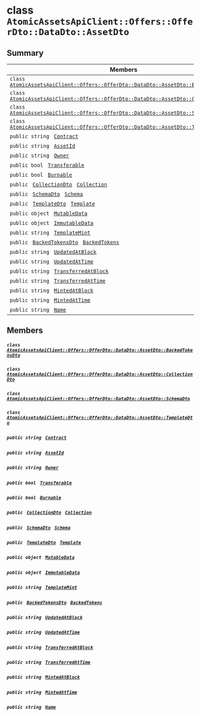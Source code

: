 # class `AtomicAssetsApiClient::Offers::OfferDto::DataDto::AssetDto` 

## Summary

 Members                                | Descriptions                                
----------------------------------------|---------------------------------------------
`class ` [`AtomicAssetsApiClient::Offers::OfferDto::DataDto::AssetDto::BackedTokensDto`](.github/workflows/documentation/md/AtomicAssetsApiClient--Offers--OfferDto--DataDto--AssetDto--BackedTokensDto.md#class_atomic_assets_api_client_1_1_offers_1_1_offer_dto_1_1_data_dto_1_1_asset_dto_1_1_backed_tokens_dto)        | 
`class ` [`AtomicAssetsApiClient::Offers::OfferDto::DataDto::AssetDto::CollectionDto`](.github/workflows/documentation/md/AtomicAssetsApiClient--Offers--OfferDto--DataDto--AssetDto--CollectionDto.md#class_atomic_assets_api_client_1_1_offers_1_1_offer_dto_1_1_data_dto_1_1_asset_dto_1_1_collection_dto)        | 
`class ` [`AtomicAssetsApiClient::Offers::OfferDto::DataDto::AssetDto::SchemaDto`](.github/workflows/documentation/md/AtomicAssetsApiClient--Offers--OfferDto--DataDto--AssetDto--SchemaDto.md#class_atomic_assets_api_client_1_1_offers_1_1_offer_dto_1_1_data_dto_1_1_asset_dto_1_1_schema_dto)        | 
`class ` [`AtomicAssetsApiClient::Offers::OfferDto::DataDto::AssetDto::TemplateDto`](.github/workflows/documentation/md/AtomicAssetsApiClient--Offers--OfferDto--DataDto--AssetDto--TemplateDto.md#class_atomic_assets_api_client_1_1_offers_1_1_offer_dto_1_1_data_dto_1_1_asset_dto_1_1_template_dto)        | 
`public string ` [`Contract`](#class_atomic_assets_api_client_1_1_offers_1_1_offer_dto_1_1_data_dto_1_1_asset_dto_1a9b4baf8484b98d89513d7776a8877d0e) | 
`public string ` [`AssetId`](#class_atomic_assets_api_client_1_1_offers_1_1_offer_dto_1_1_data_dto_1_1_asset_dto_1a0066ff0d119e607c3ec5491c7aac86ff) | 
`public string ` [`Owner`](#class_atomic_assets_api_client_1_1_offers_1_1_offer_dto_1_1_data_dto_1_1_asset_dto_1a2bb39ac02455d05833c5f88b6ddc87ee) | 
`public bool ` [`Transferable`](#class_atomic_assets_api_client_1_1_offers_1_1_offer_dto_1_1_data_dto_1_1_asset_dto_1ab0a2025837cfad369c22e114d1c93d42) | 
`public bool ` [`Burnable`](#class_atomic_assets_api_client_1_1_offers_1_1_offer_dto_1_1_data_dto_1_1_asset_dto_1a50c30f69b54db362be32720d5cc433bd) | 
`public ` [`CollectionDto`](.github/workflows/documentation/md/AtomicAssetsApiClient--Offers--OfferDto--DataDto--AssetDto--CollectionDto.md#class_atomic_assets_api_client_1_1_offers_1_1_offer_dto_1_1_data_dto_1_1_asset_dto_1_1_collection_dto)` ` [`Collection`](#class_atomic_assets_api_client_1_1_offers_1_1_offer_dto_1_1_data_dto_1_1_asset_dto_1ac6d9b0c1cef1d8ad020fa9b6fc1c3319) | 
`public ` [`SchemaDto`](.github/workflows/documentation/md/AtomicAssetsApiClient--Offers--OfferDto--DataDto--AssetDto--SchemaDto.md#class_atomic_assets_api_client_1_1_offers_1_1_offer_dto_1_1_data_dto_1_1_asset_dto_1_1_schema_dto)` ` [`Schema`](#class_atomic_assets_api_client_1_1_offers_1_1_offer_dto_1_1_data_dto_1_1_asset_dto_1ad93c55d7b2a8254b86543bda80750a31) | 
`public ` [`TemplateDto`](.github/workflows/documentation/md/AtomicAssetsApiClient--Offers--OfferDto--DataDto--AssetDto--TemplateDto.md#class_atomic_assets_api_client_1_1_offers_1_1_offer_dto_1_1_data_dto_1_1_asset_dto_1_1_template_dto)` ` [`Template`](#class_atomic_assets_api_client_1_1_offers_1_1_offer_dto_1_1_data_dto_1_1_asset_dto_1a8d65cc2a5ff793ff3eb7a51b7d72e43f) | 
`public object ` [`MutableData`](#class_atomic_assets_api_client_1_1_offers_1_1_offer_dto_1_1_data_dto_1_1_asset_dto_1a517f1227ead52951840392f73f535a52) | 
`public object ` [`ImmutableData`](#class_atomic_assets_api_client_1_1_offers_1_1_offer_dto_1_1_data_dto_1_1_asset_dto_1a9fed56023309e1abafab5d3a66612ffd) | 
`public string ` [`TemplateMint`](#class_atomic_assets_api_client_1_1_offers_1_1_offer_dto_1_1_data_dto_1_1_asset_dto_1a82c766587c3554c5c8b1b16e2cf29799) | 
`public ` [`BackedTokensDto`](.github/workflows/documentation/md/AtomicAssetsApiClient--Offers--OfferDto--DataDto--AssetDto--BackedTokensDto.md#class_atomic_assets_api_client_1_1_offers_1_1_offer_dto_1_1_data_dto_1_1_asset_dto_1_1_backed_tokens_dto)` ` [`BackedTokens`](#class_atomic_assets_api_client_1_1_offers_1_1_offer_dto_1_1_data_dto_1_1_asset_dto_1ace4511d1490d9905e3f19026c18dbc96) | 
`public string ` [`UpdatedAtBlock`](#class_atomic_assets_api_client_1_1_offers_1_1_offer_dto_1_1_data_dto_1_1_asset_dto_1a6bb57b5afa05403c9d9c39296178c9ef) | 
`public string ` [`UpdatedAtTime`](#class_atomic_assets_api_client_1_1_offers_1_1_offer_dto_1_1_data_dto_1_1_asset_dto_1a72262f869452135882a475b6636de902) | 
`public string ` [`TransferredAtBlock`](#class_atomic_assets_api_client_1_1_offers_1_1_offer_dto_1_1_data_dto_1_1_asset_dto_1ab2e154e0d51a36f9dd001bd6ccda4571) | 
`public string ` [`TransferredAtTime`](#class_atomic_assets_api_client_1_1_offers_1_1_offer_dto_1_1_data_dto_1_1_asset_dto_1abaf0a7b245b0a4891c81c278b57898b7) | 
`public string ` [`MintedAtBlock`](#class_atomic_assets_api_client_1_1_offers_1_1_offer_dto_1_1_data_dto_1_1_asset_dto_1aece51bb353a548fed2f074df53cc3dc2) | 
`public string ` [`MintedAtTime`](#class_atomic_assets_api_client_1_1_offers_1_1_offer_dto_1_1_data_dto_1_1_asset_dto_1a02bd8923fc7b1802cd28ec5286c14d0e) | 
`public string ` [`Name`](#class_atomic_assets_api_client_1_1_offers_1_1_offer_dto_1_1_data_dto_1_1_asset_dto_1a7ee9065718e6628dc7791b756fa6c0f9) | 

## Members

##### `class ` [`AtomicAssetsApiClient::Offers::OfferDto::DataDto::AssetDto::BackedTokensDto`](.github/workflows/documentation/md/AtomicAssetsApiClient--Offers--OfferDto--DataDto--AssetDto--BackedTokensDto.md#class_atomic_assets_api_client_1_1_offers_1_1_offer_dto_1_1_data_dto_1_1_asset_dto_1_1_backed_tokens_dto) 

##### `class ` [`AtomicAssetsApiClient::Offers::OfferDto::DataDto::AssetDto::CollectionDto`](.github/workflows/documentation/md/AtomicAssetsApiClient--Offers--OfferDto--DataDto--AssetDto--CollectionDto.md#class_atomic_assets_api_client_1_1_offers_1_1_offer_dto_1_1_data_dto_1_1_asset_dto_1_1_collection_dto) 

##### `class ` [`AtomicAssetsApiClient::Offers::OfferDto::DataDto::AssetDto::SchemaDto`](.github/workflows/documentation/md/AtomicAssetsApiClient--Offers--OfferDto--DataDto--AssetDto--SchemaDto.md#class_atomic_assets_api_client_1_1_offers_1_1_offer_dto_1_1_data_dto_1_1_asset_dto_1_1_schema_dto) 

##### `class ` [`AtomicAssetsApiClient::Offers::OfferDto::DataDto::AssetDto::TemplateDto`](.github/workflows/documentation/md/AtomicAssetsApiClient--Offers--OfferDto--DataDto--AssetDto--TemplateDto.md#class_atomic_assets_api_client_1_1_offers_1_1_offer_dto_1_1_data_dto_1_1_asset_dto_1_1_template_dto) 

##### `public string ` [`Contract`](#class_atomic_assets_api_client_1_1_offers_1_1_offer_dto_1_1_data_dto_1_1_asset_dto_1a9b4baf8484b98d89513d7776a8877d0e) 

##### `public string ` [`AssetId`](#class_atomic_assets_api_client_1_1_offers_1_1_offer_dto_1_1_data_dto_1_1_asset_dto_1a0066ff0d119e607c3ec5491c7aac86ff) 

##### `public string ` [`Owner`](#class_atomic_assets_api_client_1_1_offers_1_1_offer_dto_1_1_data_dto_1_1_asset_dto_1a2bb39ac02455d05833c5f88b6ddc87ee) 

##### `public bool ` [`Transferable`](#class_atomic_assets_api_client_1_1_offers_1_1_offer_dto_1_1_data_dto_1_1_asset_dto_1ab0a2025837cfad369c22e114d1c93d42) 

##### `public bool ` [`Burnable`](#class_atomic_assets_api_client_1_1_offers_1_1_offer_dto_1_1_data_dto_1_1_asset_dto_1a50c30f69b54db362be32720d5cc433bd) 

##### `public ` [`CollectionDto`](.github/workflows/documentation/md/AtomicAssetsApiClient--Offers--OfferDto--DataDto--AssetDto--CollectionDto.md#class_atomic_assets_api_client_1_1_offers_1_1_offer_dto_1_1_data_dto_1_1_asset_dto_1_1_collection_dto)` ` [`Collection`](#class_atomic_assets_api_client_1_1_offers_1_1_offer_dto_1_1_data_dto_1_1_asset_dto_1ac6d9b0c1cef1d8ad020fa9b6fc1c3319) 

##### `public ` [`SchemaDto`](.github/workflows/documentation/md/AtomicAssetsApiClient--Offers--OfferDto--DataDto--AssetDto--SchemaDto.md#class_atomic_assets_api_client_1_1_offers_1_1_offer_dto_1_1_data_dto_1_1_asset_dto_1_1_schema_dto)` ` [`Schema`](#class_atomic_assets_api_client_1_1_offers_1_1_offer_dto_1_1_data_dto_1_1_asset_dto_1ad93c55d7b2a8254b86543bda80750a31) 

##### `public ` [`TemplateDto`](.github/workflows/documentation/md/AtomicAssetsApiClient--Offers--OfferDto--DataDto--AssetDto--TemplateDto.md#class_atomic_assets_api_client_1_1_offers_1_1_offer_dto_1_1_data_dto_1_1_asset_dto_1_1_template_dto)` ` [`Template`](#class_atomic_assets_api_client_1_1_offers_1_1_offer_dto_1_1_data_dto_1_1_asset_dto_1a8d65cc2a5ff793ff3eb7a51b7d72e43f) 

##### `public object ` [`MutableData`](#class_atomic_assets_api_client_1_1_offers_1_1_offer_dto_1_1_data_dto_1_1_asset_dto_1a517f1227ead52951840392f73f535a52) 

##### `public object ` [`ImmutableData`](#class_atomic_assets_api_client_1_1_offers_1_1_offer_dto_1_1_data_dto_1_1_asset_dto_1a9fed56023309e1abafab5d3a66612ffd) 

##### `public string ` [`TemplateMint`](#class_atomic_assets_api_client_1_1_offers_1_1_offer_dto_1_1_data_dto_1_1_asset_dto_1a82c766587c3554c5c8b1b16e2cf29799) 

##### `public ` [`BackedTokensDto`](.github/workflows/documentation/md/AtomicAssetsApiClient--Offers--OfferDto--DataDto--AssetDto--BackedTokensDto.md#class_atomic_assets_api_client_1_1_offers_1_1_offer_dto_1_1_data_dto_1_1_asset_dto_1_1_backed_tokens_dto)` ` [`BackedTokens`](#class_atomic_assets_api_client_1_1_offers_1_1_offer_dto_1_1_data_dto_1_1_asset_dto_1ace4511d1490d9905e3f19026c18dbc96) 

##### `public string ` [`UpdatedAtBlock`](#class_atomic_assets_api_client_1_1_offers_1_1_offer_dto_1_1_data_dto_1_1_asset_dto_1a6bb57b5afa05403c9d9c39296178c9ef) 

##### `public string ` [`UpdatedAtTime`](#class_atomic_assets_api_client_1_1_offers_1_1_offer_dto_1_1_data_dto_1_1_asset_dto_1a72262f869452135882a475b6636de902) 

##### `public string ` [`TransferredAtBlock`](#class_atomic_assets_api_client_1_1_offers_1_1_offer_dto_1_1_data_dto_1_1_asset_dto_1ab2e154e0d51a36f9dd001bd6ccda4571) 

##### `public string ` [`TransferredAtTime`](#class_atomic_assets_api_client_1_1_offers_1_1_offer_dto_1_1_data_dto_1_1_asset_dto_1abaf0a7b245b0a4891c81c278b57898b7) 

##### `public string ` [`MintedAtBlock`](#class_atomic_assets_api_client_1_1_offers_1_1_offer_dto_1_1_data_dto_1_1_asset_dto_1aece51bb353a548fed2f074df53cc3dc2) 

##### `public string ` [`MintedAtTime`](#class_atomic_assets_api_client_1_1_offers_1_1_offer_dto_1_1_data_dto_1_1_asset_dto_1a02bd8923fc7b1802cd28ec5286c14d0e) 

##### `public string ` [`Name`](#class_atomic_assets_api_client_1_1_offers_1_1_offer_dto_1_1_data_dto_1_1_asset_dto_1a7ee9065718e6628dc7791b756fa6c0f9) 

